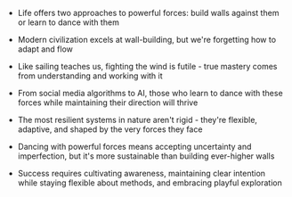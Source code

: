 * Life offers two approaches to powerful forces: build walls against them or learn to dance with them

* Modern civilization excels at wall-building, but we're forgetting how to adapt and flow

* Like sailing teaches us, fighting the wind is futile - true mastery comes from understanding and working with it

* From social media algorithms to AI, those who learn to dance with these forces while maintaining their direction will thrive

* The most resilient systems in nature aren't rigid - they're flexible, adaptive, and shaped by the very forces they face

* Dancing with powerful forces means accepting uncertainty and imperfection, but it's more sustainable than building ever-higher walls

* Success requires cultivating awareness, maintaining clear intention while staying flexible about methods, and embracing playful exploration